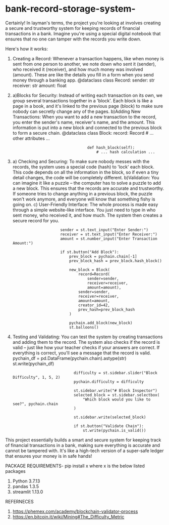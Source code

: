 # bank-record-storage-system-
Certainly! In layman's terms, the project you're looking at involves creating a secure and trustworthy system for keeping records of financial transactions in a bank. Imagine you're using a special digital notebook that ensures that no one can tamper with the records you write down.

Here's how it works:

1. Creating a Record: Whenever a transaction happens, like when money is sent from one person to another, we note down who sent it (sender), who received it (receiver), and how much money was involved (amount). These are like the details you fill in a form when you send money through a banking app.
                                    @dataclass
                                class Record:
                                    sender: str
                                    receiver: str
                                    amount: float

2. a)Blocks for Security: Instead of writing each transaction on its own, we group several transactions together in a 'block'. Each block is like a page in a book, and it's linked to the previous page (block) to make sure nobody can secretly change any of the pages.
   b)Adding New Transactions: When you want to add a new transaction to the record, you enter the sender's name, receiver's name, and the amount. This information is put into a new block and connected to the previous block to form a secure chain.
                                        @dataclass
                                    class Block:
                                        record: Record
                                        # ... other attributes ...
                                    
                                        def hash_block(self):
                                            # ... hash calculation ...

3. a) Checking and Securing: To make sure nobody messes with the records, the system uses a special code (hash) to 'lock' each block. This code depends on all the information in the block, so if even a tiny detail changes, the code will be completely different.
   b)Validation: You can imagine it like a puzzle – the computer has to solve a puzzle to add a new block. This ensures that the records are accurate and trustworthy. If someone tries to change anything in a previous block, the puzzle won't work anymore, and everyone will know that something fishy is going on.
   c) User-Friendly Interface: The whole process is made easy through a simple website-like interface. You just need to type in who sent money, who received it, and how much. The system then creates a secure record for you.

                            sender = st.text_input("Enter Sender:")
                            receiver = st.text_input("Enter Receiver:")
                            amount = st.number_input("Enter Transaction Amount:")
                            
                            if st.button("Add Block"):
                                prev_block = pychain.chain[-1]
                                prev_block_hash = prev_block.hash_block()
                            
                                new_block = Block(
                                    record=Record(
                                        sender=sender,
                                        receiver=receiver,
                                        amount=amount),
                                    sender=sender,
                                    receiver=receiver,
                                    amount=amount,
                                    creator_id=42,
                                    prev_hash=prev_block_hash
                                )
                            
                                pychain.add_block(new_block)
                                st.balloons()

5. Testing and Validating: You can test the system by creating transactions and adding them to the record. The system also checks if the record is valid – just like how your teacher checks if your answers are correct. If everything is correct, you'll see a message that the record is valid.
                                  pychain_df = pd.DataFrame(pychain.chain).astype(str)
                                  st.write(pychain_df)
                                  
                                  difficulty = st.sidebar.slider("Block Difficulty", 1, 5, 2)
                                  pychain.difficulty = difficulty
                                  
                                  st.sidebar.write("# Block Inspector")
                                  selected_block = st.sidebar.selectbox(
                                      "Which block would you like to see?", pychain.chain
                                  )
                                  
                                  st.sidebar.write(selected_block)
                                  
                                  if st.button("Validate Chain"):
                                      st.write(pychain.is_valid())

This project essentially builds a smart and secure system for keeping track of financial transactions in a bank, making sure everything is accurate and cannot be tampered with. It's like a high-tech version of a super-safe ledger that ensures your money is in safe hands!

PACKAGE REQUIREMENTS-
pip install x where x is the below listed packages
  1. Python 3.7.13
  2. pandas 1.3.5
  3. streamlit 1.13.0

REFERNECES
1. https://phemex.com/academy/blockchain-validator-process
2. https://en.bitcoin.it/wiki/Mining#The_Difficulty_Metric

